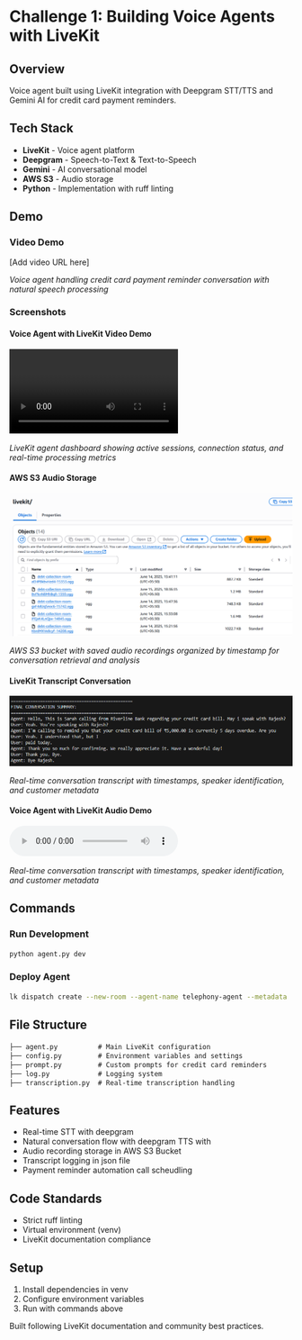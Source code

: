 # Challenge 1: Building Voice Agents with LiveKit

## Overview
Voice agent built using LiveKit integration with Deepgram STT/TTS and Gemini AI for credit card payment reminders.

## Tech Stack
- **LiveKit** - Voice agent platform
- **Deepgram** - Speech-to-Text & Text-to-Speech
- **Gemini** - AI conversational model
- **AWS S3** - Audio storage
- **Python** - Implementation with ruff linting

## Demo

### Video Demo
[Add video URL here]

*Voice agent handling credit card payment reminder conversation with natural speech processing*

### Screenshots

#### Voice Agent with LiveKit Video Demo
![LiveKit Video demo](https://github.com/Mamlesh18/Riverline-Hiring-Assignement/blob/main/challenge-1/video-recordings/challenge_1.mp4)

*LiveKit agent dashboard showing active sessions, connection status, and real-time processing metrics*

#### AWS S3 Audio Storage
![AWS S3 Storage](https://github.com/Mamlesh18/Riverline-Hiring-Assignement/blob/main/challenge-1/example/aws.png)

*AWS S3 bucket with saved audio recordings organized by timestamp for conversation retrieval and analysis*

#### LiveKit Transcript Conversation
![Transcript Log](https://github.com/Mamlesh18/Riverline-Hiring-Assignement/blob/main/challenge-1/example/output_1.png)

*Real-time conversation transcript with timestamps, speaker identification, and customer metadata*

#### Voice Agent with LiveKit Audio Demo
![LiveKit Audio Demo](https://github.com/Mamlesh18/Riverline-Hiring-Assignement/blob/main/challenge-1/audio-recordings/recording_1.mp3)

*Real-time conversation transcript with timestamps, speaker identification, and customer metadata*

## Commands

### Run Development
```bash
python agent.py dev
```

### Deploy Agent
```bash
lk dispatch create --new-room --agent-name telephony-agent --metadata '{"phone_number": "+917358580180", "name": "Rajesh Kumar", "amount": 15000, "days_overdue": 45}'
```

## File Structure
```
├── agent.py          # Main LiveKit configuration
├── config.py         # Environment variables and settings
├── prompt.py         # Custom prompts for credit card reminders
├── log.py            # Logging system
├── transcription.py  # Real-time transcription handling
```

## Features
- Real-time STT with deepgram
- Natural conversation flow with deepgram TTS with
- Audio recording storage in AWS S3 Bucket
- Transcript logging in json file
- Payment reminder automation call scheudling

## Code Standards
- Strict ruff linting
- Virtual environment (venv)
- LiveKit documentation compliance

## Setup
1. Install dependencies in venv
2. Configure environment variables
3. Run with commands above

Built following LiveKit documentation and community best practices.